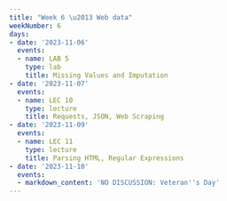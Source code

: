 ```yaml
---
title: "Week 6 \u2013 Web data"
weekNumber: 6
days:
- date: '2023-11-06'
  events:
  - name: LAB 5
    type: lab
    title: Missing Values and Imputation
- date: '2023-11-07'
  events:
  - name: LEC 10
    type: lecture
    title: Requests, JSON, Web Scraping
- date: '2023-11-09'
  events:
  - name: LEC 11
    type: lecture
    title: Parsing HTML, Regular Expressions
- date: '2023-11-10'
  events:
  - markdown_content: 'NO DISCUSSION: Veteran''s Day'
---
```

